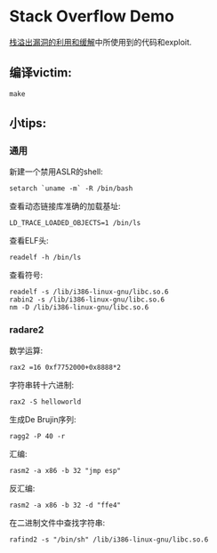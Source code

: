 # Stack Overflow Demo

[栈溢出漏洞的利用和缓解][blog]中所使用到的代码和exploit.

## 编译victim:
    
    make

## 小tips:

### 通用

新建一个禁用ASLR的shell:

    setarch `uname -m` -R /bin/bash

查看动态链接库准确的加载基址:

    LD_TRACE_LOADED_OBJECTS=1 /bin/ls

查看ELF头:

    readelf -h /bin/ls

查看符号:

    readelf -s /lib/i386-linux-gnu/libc.so.6
    rabin2 -s /lib/i386-linux-gnu/libc.so.6
    nm -D /lib/i386-linux-gnu/libc.so.6

### radare2

数学运算:

    rax2 =16 0xf7752000+0x8888*2

字符串转十六进制:

    rax2 -S helloworld

生成De Brujin序列:

    ragg2 -P 40 -r

汇编:

    rasm2 -a x86 -b 32 "jmp esp"

反汇编:

    rasm2 -a x86 -b 32 -d "ffe4"

在二进制文件中查找字符串:

    rafind2 -s "/bin/sh" /lib/i386-linux-gnu/libc.so.6


[blog]:https://www.pppan.net/blog/detail/2018-03-17-exploit-the-stack
